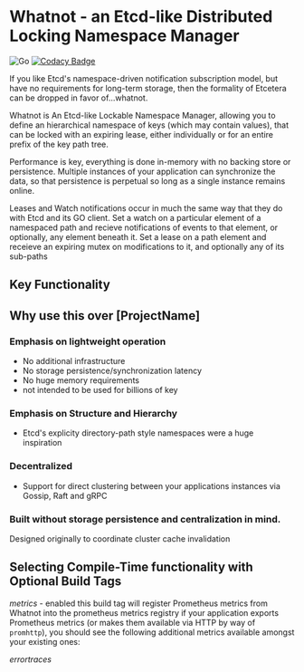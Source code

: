 # Whatnot - an Etcd-like Distributed Locking Namespace Manager

![Go](https://github.com/databeast/whatnot/workflows/Go/badge.svg)
[![Codacy Badge](https://api.codacy.com/project/badge/Grade/a57e480a071f4017a3692adaf7f1da17)](https://app.codacy.com/gh/databeast/whatnot?utm_source=github.com&utm_medium=referral&utm_content=databeast/whatnot&utm_campaign=Badge_Grade)

If you like Etcd's namespace-driven notification subscription model, but have no requirements for long-term storage,
then the formality of Etcetera can be dropped in favor of...whatnot.

Whatnot is An Etcd-like Lockable Namespace Manager, allowing you to define an hierarchical namespace of keys (which may
contain values), that can be locked with an expiring lease, either individually or for an entire prefix of the key path
tree.

Performance is key, everything is done in-memory with no backing store or persistence. Multiple instances of your
application can synchronize the data, so that persistence is perpetual so long as a single instance remains online.

Leases and Watch notifications occur in much the same way that they do with Etcd and its GO client. Set a watch on a
particular element of a namespaced path and recieve notifications of events to that element, or optionally, any element
beneath it. Set a lease on a path element and receieve an expiring mutex on modifications to it, and optionally any of
its sub-paths

## Key Functionality

## Why use this over [ProjectName]

### Emphasis on lightweight operation

* No additional infrastructure
* No storage persistence/synchronization latency
* No huge memory requirements
* not intended to be used for billions of key

### Emphasis on Structure and Hierarchy

* Etcd's explicity directory-path style namespaces were a huge inspiration

### Decentralized

* Support for direct clustering between your applications instances via Gossip, Raft and gRPC

### Built without storage persistence and centralization in mind.

Designed originally to coordinate cluster cache invalidation

## Selecting Compile-Time functionality with Optional Build Tags

_metrics_ - enabled this build tag will register Prometheus metrics from Whatnot into the prometheus metrics registry
if your application exports Prometheus metrics (or makes them available via HTTP by way of `promhttp`), you should see the following
additional metrics available amongst your existing ones:


_errortraces_



